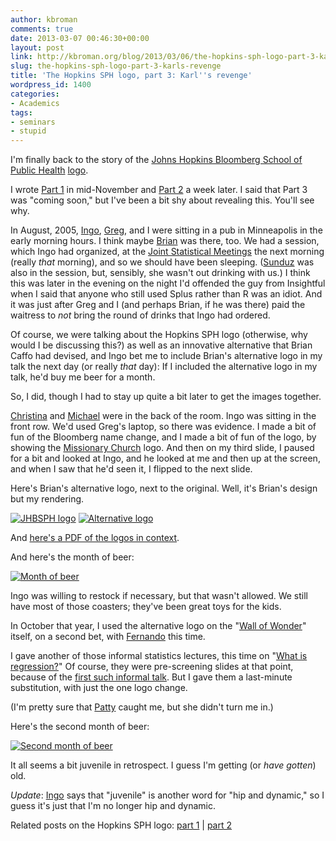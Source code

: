 ```yaml
---
author: kbroman
comments: true
date: 2013-03-07 00:46:30+00:00
layout: post
link: http://kbroman.org/blog/2013/03/06/the-hopkins-sph-logo-part-3-karls-revenge/
slug: the-hopkins-sph-logo-part-3-karls-revenge
title: 'The Hopkins SPH logo, part 3: Karl''s revenge'
wordpress_id: 1400
categories:
- Academics
tags:
- seminars
- stupid
---
```


I'm finally back to the story of the [Johns Hopkins Bloomberg School of Public Health](http://www.jhsph.edu/) [logo](http://www.jhsph.edu/identity/coreIdentity/logoIntro.shtml).

I wrote [Part 1](http://kbroman.org/blog/2012/11/16/the-hopkins-sph-logo-part-1/) in mid-November and [Part 2](http://kbroman.org/blog/2012/11/21/the-hopkins-sph-logo-part-2/) a week later.  I said that Part 3 was "coming soon," but I've been a bit shy about revealing this.  You'll see why.

<!-- more -->

In August, 2005, [Ingo](http://www.biostat.jhsph.edu/~iruczins/), [Greg](http://www.albany.edu/sph/19585.php), and I were sitting in a pub in Minneapolis in the early morning hours.  I think maybe [Brian](http://www.bcaffo.com) was there, too.  We had a session, which Ingo had organized, at the [Joint Statistical Meetings](http://www.amstat.org/meetings/jsm/2005/) the next morning (really _that_ morning), and so we should have been sleeping.  ([Sunduz](http://sunduzkeles.org) was also in the session, but, sensibly, she wasn't out drinking with us.)  I think this was later in the evening on the night I'd offended the guy from Insightful when I said that anyone who still used Splus rather than R was an idiot.  And it was just after Greg and I (and perhaps Brian, if he was there) paid the waitress to _not_ bring the round of drinks that Ingo had ordered.

Of course, we were talking about the Hopkins SPH logo (otherwise, why would I be discussing this?) as well as an innovative alternative that Brian Caffo had devised, and Ingo bet me to include Brian's alternative logo in my talk the next day (or really _that_ day): If I included the alternative logo in my talk, he'd buy me beer for a month.

So, I did, though I had to stay up quite a bit later to get the images together.

[Christina](http://www.biostat.wisc.edu/~kendzior/) and [Michael](http://www.stat.wisc.edu/~newton/) were in the back of the room.  Ingo was sitting in the front row.  We'd used Greg's laptop, so there was evidence.  I made a bit of fun of the Bloomberg name change, and I made a bit of fun of the logo, by showing the [Missionary Church](http://www.mcusa.org/Portals/8/Images/logo_251x130.gif) logo.  And then on my third slide, I paused for a bit and looked at Ingo, and he looked at me and then up at the screen, and when I saw that he'd seen it, I flipped to the next slide.

Here's Brian's alternative logo, next to the original.  Well, it's Brian's design but my rendering.

<!-- more -->



[![JHBSPH logo](http://kbroman.files.wordpress.com/2013/03/logo.png?w=110)](http://kbroman.files.wordpress.com/2013/03/logo.png) [![Alternative logo](http://kbroman.files.wordpress.com/2013/03/altlogo.png?w=109)](http://kbroman.files.wordpress.com/2013/03/altlogo.png)



And [here's a PDF of the logos in context](http://kbroman.files.wordpress.com/2013/03/evidence.pdf).

And here's the month of beer:

[![Month of beer](http://kbroman.files.wordpress.com/2013/03/month_of_beer.jpg?w=300)](http://kbroman.files.wordpress.com/2013/03/month_of_beer.jpg)

Ingo was willing to restock if necessary, but that wasn't allowed.  We still have most of those coasters; they've been great toys for the kids.

In October that year, I used the alternative logo on the "[Wall of Wonder](http://www.jhsph.edu/offices-and-services/marketing-and-communications/policies/wall_of_wonder.html)" itself, on a second bet, with [Fernando](http://www.jhsph.edu/faculty/directory/profile/3980/Pineda/Fernando_J.) this time.

I gave another of those informal statistics lectures, this time on "[What is regression?](http://www.biostat.wisc.edu/~kbroman/presentations/regression_ho.pdf)"  Of course, they were pre-screening slides at that point, because of the [first such informal talk](http://kbroman.org/blog/2012/11/21/the-hopkins-sph-logo-part-2).  But I gave them a last-minute substitution, with just the one logo change.

(I'm pretty sure that [Patty](http://www.biostat.jhsph.edu/people/staff/hubbard.shtml) caught me, but she didn't turn me in.)

Here's the second month of beer:

[![Second month of beer](http://kbroman.files.wordpress.com/2013/03/second_month_of_beer.jpg?w=300)](http://kbroman.files.wordpress.com/2013/03/second_month_of_beer.jpg)

It all seems a bit juvenile in retrospect.  I guess I'm getting (or _have gotten_) old.

_Update_: [Ingo](http://www.biostat.jhsph.edu/~iruczins) says that "juvenile" is another word for "hip and dynamic," so I guess it's just that I'm no longer hip and dynamic.

Related posts on the Hopkins SPH logo: [part 1](http://kbroman.org/blog/2012/11/16/the-hopkins-sph-logo-part-1) | [part 2](http://kbroman.org/blog/2012/11/21/the-hopkins-sph-logo-part-2/)
